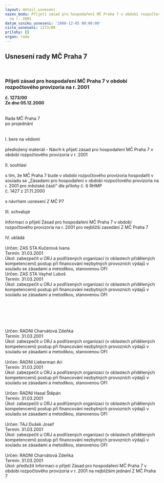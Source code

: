 ```yaml
---
layout: detail_usneseni
nazev_bodu: Přijetí zásad pro hospodaření MČ Praha 7 v období rozpočtového provizoria
  na r. 2001
datum_vzniku_usneseni: '2000-12-05 00:00:00'
cislo_usneseni: 1273/00
prilohy: []
organ: rada
---
```

<div id="ucUsn_pList" class="usn">
	<span><h2>Usnesení rady MČ Praha 7 </h2>
<br></span><div class="standBody">
<span><h3>Přijetí zásad pro hospodaření MČ Praha 7 v období rozpočtového provizoria na r. 2001</h3></span><div class="center">
		<strong>č. 1273/00</strong><br>
	</div>
<div class="center">
		<strong>Ze dne 05.12.2000</strong><br><br>
	</div>     <br>Rada MČ Praha 7<br>po projednání<br><br><br>I.	bere na vědomí<br><br> předložený materiál - Návrh k přijetí zásad pro hospodaření MČ Praha 7 v období rozpočtového provizoria v r. 2001<br><br>II.	souhlasí <br><br>s tím, že MČ Praha 7 bude v období rozpočtového provizoria hospodařit v souladu se „Zásadami pro hospodaření v období rozpočtového provizoria na r. 2001 pro městské části“ dle přílohy č. 6 RHMP <br>č. 1427 z 21.11.2000<br><br>s návrhem usnesení Z MČ P7<br><br>III.	schvaluje <br><br>Informaci o přijetí Zásad pro hospodaření MČ Praha 7 v období rozpočtového provizoria na r. 2001 pro nejbližší zasedání Z MČ Praha 7<br><br>IV.	ukládá <br><br> Určen:	     	ZAS STA Kučerová Ivana<br>Termín: 31.03.2001<br>Úkol:	zabezpečit u ORJ a podřízených organizací (v oblastech přidělených kompetencemi) postup při financování nezbytných provozních výdajů v souladu se zásadami a metodikou, stanovenou OFI<br>  Určen:	     	ZAS STA Vayhel Luboš<br>Termín: 31.03.2001<br>Úkol:	zabezpečit u ORJ a podřízených organizací (v oblastech přidělených kompetencemi) postup při financování nezbytných provozních výdajů v souladu se zásadami a metodikou, stanovenou OFI<br> <br><br><br><br><br><br> Určen:	     	RADNI Charvátová Zdeňka<br>Termín: 31.03.2001<br>Úkol:	zabezpečit u ORJ a podřízených organizací (v oblastech přidělených kompetencemi) postup při financování nezbytných provozních výdajů v souladu se zásadami a metodikou, stanovenou OFI<br> <br> Určen:	     	RADNI Lieberman Ari<br>Termín: 31.03.2001<br>Úkol:	zabezpečit u ORJ a podřízených organizací (v oblastech přidělených kompetencemi) postup při financování nezbytných provozních výdajů v souladu se zásadami a metodikou, stanovenou OFI<br> <br> Určen:	     	RADNI Hasal Štěpán<br>Termín: 31.03.2001<br>Úkol:	zabezpečit u ORJ a podřízených organizací (v oblastech přidělených kompetencemi) postup při financování nezbytných provozních výdajů v souladu se zásadami a metodikou, stanovenou OFI<br> <br> Určen:	     	TAJ Dušek Josef<br>Termín: 31.03.2001<br>Úkol:	zabezpečit u ORJ a podřízených organizací (v oblastech přidělených kompetencemi) postup při financování nezbytných provozních výdajů v souladu se zásadami a metodikou, stanovenou OFI<br> <br> Určen:	     	RADNI Charvátová Zdeňka<br>Termín: 31.03.2001<br>Úkol:	předložit Informaci o přijetí Zásad pro hospodaření MČ Praha 7 v období rozpočtového provizoria v r. 2001 na nejbližším jednání Z MČ Praha 7<br> </div>
</div>